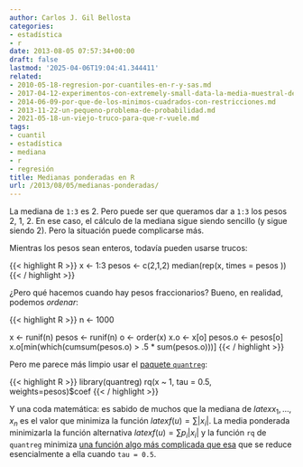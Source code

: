 ```yaml
---
author: Carlos J. Gil Bellosta
categories:
- estadística
- r
date: 2013-08-05 07:57:34+00:00
draft: false
lastmod: '2025-04-06T19:04:41.344411'
related:
- 2010-05-18-regresion-por-cuantiles-en-r-y-sas.md
- 2017-04-12-experimentos-con-extremely-small-data-la-media-muestral-de-pocas-betas.md
- 2014-06-09-por-que-de-los-minimos-cuadrados-con-restricciones.md
- 2013-11-22-un-pequeno-problema-de-probabilidad.md
- 2021-05-18-un-viejo-truco-para-que-r-vuele.md
tags:
- cuantil
- estadística
- mediana
- r
- regresión
title: Medianas ponderadas en R
url: /2013/08/05/medianas-ponderadas/
---
```


La mediana de `1:3` es 2. Pero puede ser que queramos dar a `1:3` los pesos 2, 1, 2. En ese caso, el cálculo de la mediana sigue siendo sencillo (y sigue siendo 2). Pero la situación puede complicarse más.

Mientras los pesos sean enteros, todavía pueden usarse trucos:

{{< highlight R >}}
x <- 1:3
pesos <- c(2,1,2)
median(rep(x, times = pesos ))
{{< / highlight >}}

¿Pero qué hacemos cuando hay pesos fraccionarios? Bueno, en realidad, podemos _ordenar_:

{{< highlight R >}}
n <- 1000

x <- runif(n)
pesos <- runif(n)
o <- order(x)
x.o <- x[o]
pesos.o <- pesos[o]
x.o[min(which(cumsum(pesos.o) > .5 * sum(pesos.o)))]
{{< / highlight >}}

Pero me parece más limpio usar el [paquete `quantreg`](https://datanalytics.com/2010/05/18/regresion-por-cuantiles-en-r-y-sas/):

{{< highlight R >}}
library(quantreg)
rq(x ~ 1, tau = 0.5, weights=pesos)$coef
{{< / highlight >}}

Y una coda matemática: es sabido de muchos que la mediana de $latex x_1,\dots, x_n$ es el valor que minimiza la función $latex f(u) = \sum |x_i|$. La media ponderada minimizarla la función alternativa $latex f(u) = \sum p_i |x_i|$ y la función `rq` de `quantreg` minimiza [una función algo más complicada que esa](http://en.wikipedia.org/wiki/Quantile_regression#Quantiles) que se reduce esencialmente a ella cuando `tau = 0.5`.

